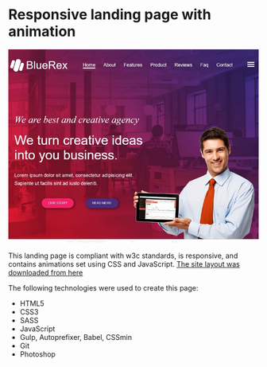 **Responsive landing page with animation**
=================

![screenshot of sample](Sample.jpg)

This landing page is compliant with w3c standards, is responsive, and contains animations set using CSS and JavaScript.
[The site layout was downloaded from here](https://psd.in.ua/kreativnyiy-maket-sayta-dlya-kompanii/)

The following technologies were used to create this page:
* HTML5
* CSS3
* SASS
* JavaScript
* Gulp, Autoprefixer, Babel, CSSmin
* Git
* Photoshop